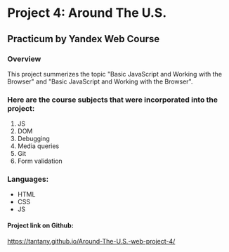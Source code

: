 # Project 4: Around The U.S.
## Practicum by Yandex Web Course

### Overview
This project summerizes the topic "Basic JavaScript and Working with the Browser" and "Basic JavaScript and Working with the Browser".

### Here are the course subjects that were incorporated into the project:
1. JS
2. DOM
3. Debugging
4. Media queries
5. Git
6. Form validation

### Languages:
- HTML
- CSS
- JS

#### Project link on Github:
https://tantany.github.io/Around-The-U.S.-web-project-4/
